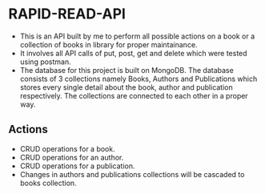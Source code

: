 # RAPID-READ-API
  - This is an API built by me to perform all possible actions on a book or a collection of books in library for proper maintainance.
  - It involves all API calls of put, post, get and delete which were tested using postman.
  - The database for this project is built on MongoDB. The database consists of 3 collections namely Books, Authors and Publications which stores every single detail about the book, author and publication respectively. The collections are connected to each other in a proper way.
## Actions
- CRUD operations for a book.
- CRUD operations for an author.
- CRUD operations for a publication.
- Changes in authors and publications collections will be cascaded to books collection.
